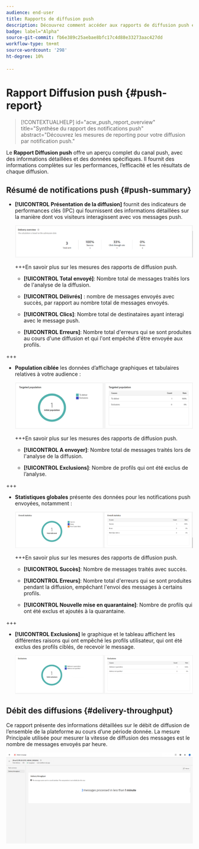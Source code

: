 ```yaml
---
audience: end-user
title: Rapports de diffusion push
description: Découvrez comment accéder aux rapports de diffusion push et les utiliser
badge: label="Alpha"
source-git-commit: fb6e389c25aebae8bfc17c4d88e33273aac427dd
workflow-type: tm+mt
source-wordcount: '298'
ht-degree: 10%

---
```


# Rapport Diffusion push {#push-report}

>[!CONTEXTUALHELP]
>id="acw_push_report_overview"
>title="Synthèse du rapport des notifications push"
>abstract="Découvrez les mesures de reporting pour votre diffusion par notification push."

Le **Rapport Diffusion push** offre un aperçu complet du canal push, avec des informations détaillées et des données spécifiques. Il fournit des informations complètes sur les performances, l’efficacité et les résultats de chaque diffusion.

## Résumé de notifications push {#push-summary}

* **[!UICONTROL Présentation de la diffusion]** fournit des indicateurs de performances clés (IPC) qui fournissent des informations détaillées sur la manière dont vos visiteurs interagissent avec vos messages push.

  ![](assets/reporting_push_3.png)

  +++En savoir plus sur les mesures des rapports de diffusion push.

   * **[!UICONTROL Total envoyé]**: Nombre total de messages traités lors de l&#39;analyse de la diffusion.

   * **[!UICONTROL Délivrés]** : nombre de messages envoyés avec succès, par rapport au nombre total de messages envoyés.

   * **[!UICONTROL Clics]**: Nombre total de destinataires ayant interagi avec le message push.

   * **[!UICONTROL Erreurs]**: Nombre total d&#39;erreurs qui se sont produites au cours d&#39;une diffusion et qui l&#39;ont empêché d&#39;être envoyée aux profils.

+++

* **Population ciblée** les données d’affichage graphiques et tabulaires relatives à votre audience :

  ![](assets/reporting_push_4.png)

  +++En savoir plus sur les mesures des rapports de diffusion push.

   * **[!UICONTROL A envoyer]**: Nombre total de messages traités lors de l&#39;analyse de la diffusion.

   * **[!UICONTROL Exclusions]**: Nombre de profils qui ont été exclus de l’analyse.

+++

* **Statistiques globales** présente des données pour les notifications push envoyées, notamment :

  ![](assets/reporting_push_5.png)

  +++En savoir plus sur les mesures des rapports de diffusion push.

   * **[!UICONTROL Succès]**: Nombre de messages traités avec succès.

   * **[!UICONTROL Erreurs]**: Nombre total d&#39;erreurs qui se sont produites pendant la diffusion, empêchant l&#39;envoi des messages à certains profils.

   * **[!UICONTROL Nouvelle mise en quarantaine]**: Nombre de profils qui ont été exclus et ajoutés à la quarantaine.

+++

* **[!UICONTROL Exclusions]** le graphique et le tableau affichent les différentes raisons qui ont empêché les profils utilisateur, qui ont été exclus des profils ciblés, de recevoir le message.

  ![](assets/reporting_push_6.png)

## Débit des diffusions {#delivery-throughput}

Ce rapport présente des informations détaillées sur le débit de diffusion de l’ensemble de la plateforme au cours d’une période donnée. La mesure Principale utilisée pour mesurer la vitesse de diffusion des messages est le nombre de messages envoyés par heure.

![](assets/reporting_push_2.png)
